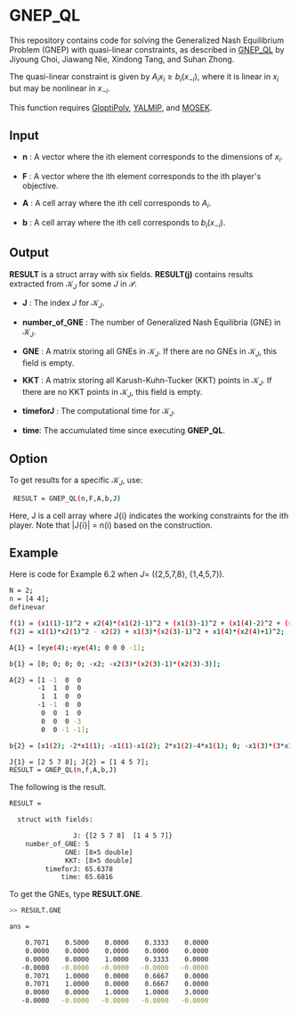 # GNEP_QL

This repository contains code for solving the Generalized Nash Equilibrium Problem (GNEP) with quasi-linear constraints, as described in [GNEP_QL](https://arxiv.org/abs/2405.03926) by Jiyoung Choi, Jiawang Nie, Xindong Tang, and Suhan Zhong.

The quasi-linear constraint is given by $A_i x_i \geq b_i(x_{-i})$, where it is linear in $x_i$ but may be nonlinear in $x_{-i}$. 
 
This function requires [GloptiPoly](https://homepages.laas.fr/henrion/software/gloptipoly3/), [YALMIP](https://yalmip.github.io/), and [MOSEK](https://www.mosek.com/).

## Input

- __n__ : A vector where the ith element corresponds to the dimensions of $x_i$.
  
- __F__ : A vector where the ith element corresponds to the ith player's objective.
  
- __A__ : A cell array where the ith cell corresponds to $A_i$.
  
- __b__ : A cell array where the ith cell corresponds to $b_i(x_{-i})$.

## Output

__RESULT__ is a struct array with six fields. __RESULT(j)__ contains results extracted from $\mathcal{K}_J$ for some $J$ in $\mathcal{P}$.

- __J__ : The index $J$ for $\mathcal{K}_J$.
  
- __number_of_GNE__ : The number of Generalized Nash Equilibria (GNE) in $\mathcal{K}_J$.
  
- __GNE__ : A matrix storing all GNEs in $\mathcal{K}_J$. If there are no GNEs in $\mathcal{K}_J$, this field is empty.
  
- __KKT__ : A matrix storing all Karush-Kuhn-Tucker (KKT) points in $\mathcal{K}_J$. If there are no KKT points in $\mathcal{K}_J$, this field is empty.
  
- __timeforJ__ : The computational time for $\mathcal{K}_J$.
  
- __time__: The accumulated time since executing __GNEP_QL__.

## Option

To get results for a specific $\mathcal{K}_J$, use:
```bash
 RESULT = GNEP_QL(n,F,A,b,J)
```
Here, J is a cell array where J{i} indicates the working constraints for the ith player. Note that |J{i}| = n(i) based on the construction.

## Example

Here is code for Example 6.2 when $J =$ (\{2,5,7,8\}, \{1,4,5,7\}).
```bash
N = 2;
n = [4 4]; 
definevar

f(1) = (x1(1)-1)^2 + x2(4)*(x1(2)-1)^2 + (x1(3)-1)^2 + (x1(4)-2)^2 + (sum(x2)-1)*sum(x1);
f(2) = x1(1)*x2(1)^2 - x2(2) + x1(3)*(x2(3)-1)^2 + x1(4)*(x2(4)+1)^2;

A{1} = [eye(4);-eye(4); 0 0 0 -1];

b{1} = [0; 0; 0; 0; -x2; -x2(3)*(x2(3)-1)*(x2(3)-3)];

A{2} = [1 -1  0  0
       -1  1  0  0
        1  1  0  0
       -1 -1  0  0
        0  0  1  0
        0  0  0 -3
        0  0 -1 -1];

b{2} = [x1(2); -2*x1(1); -x1(1)-x1(2); 2*x1(2)-4*x1(1); 0; -x1(3)*(3*x1(3)-1)*(x1(3)-1); -3];

J{1} = [2 5 7 8]; J{2} = [1 4 5 7];
RESULT = GNEP_QL(n,f,A,b,J)
```

The following is the result.
```bash
RESULT = 

  struct with fields:

                J: {[2 5 7 8]  [1 4 5 7]}
    number_of_GNE: 5
              GNE: [8×5 double]
              KKT: [8×5 double]
         timeforJ: 65.6378
             time: 65.6816
```

To get the GNEs, type __RESULT.GNE__.
```bash
>> RESULT.GNE

ans =

    0.7071    0.5000    0.0000    0.3333    0.0000
    0.0000    0.0000    0.0000    0.0000    0.0000
    0.0000    0.0000    1.0000    0.3333    0.0000
   -0.0000   -0.0000   -0.0000   -0.0000   -0.0000
    0.7071    1.0000    0.0000    0.6667    0.0000
    0.7071    1.0000    0.0000    0.6667    0.0000
    0.0000    0.0000    1.0000    1.0000    3.0000
   -0.0000   -0.0000   -0.0000   -0.0000   -0.0000
```
